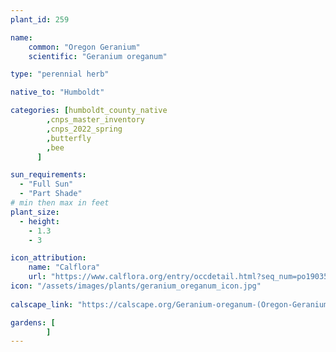 ```yaml
---
plant_id: 259 

name: 
    common: "Oregon Geranium" 
    scientific: "Geranium oreganum"  

type: "perennial herb"

native_to: "Humboldt"

categories: [humboldt_county_native
        ,cnps_master_inventory
        ,cnps_2022_spring
        ,butterfly 
        ,bee
      ]

sun_requirements:
  - "Full Sun"
  - "Part Shade"
# min then max in feet
plant_size:
  - height: 
    - 1.3 
    - 3

icon_attribution: 
    name: "Calflora"
    url: "https://www.calflora.org/entry/occdetail.html?seq_num=po190359"
icon: "/assets/images/plants/geranium_oreganum_icon.jpg"
 
calscape_link: "https://calscape.org/Geranium-oreganum-(Oregon-Geranium)"

gardens: [
        ]
---
```








